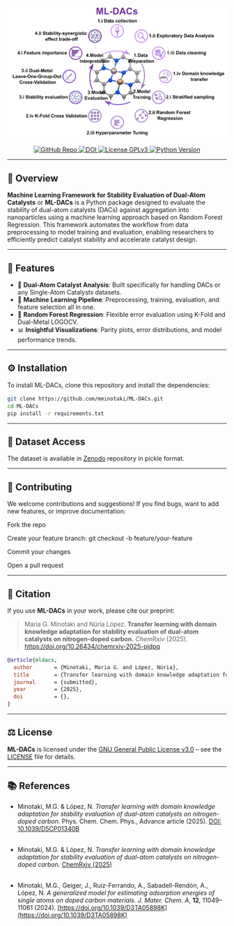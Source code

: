 <p align="center">
  <img src="./media/workflow_ml.png" alt="Workflow animation" width="1000"/>
</p>

<p align="center">
  <a href="https://github.com/mminotaki/ML-DACs" target="_blank" rel="noopener noreferrer">
    <img src="https://img.shields.io/badge/GitHub-ML--DACs-181717?style=flat&logo=github&logoColor=white" alt="GitHub Repo" />
  </a>
  <a href="https://doi.org/10.26434/chemrxiv-2025-pjdpq" target="_blank" rel="noopener noreferrer">
    <img src="https://img.shields.io/badge/DOI-10.26434%2Fchemrxiv--2025--pjdpq-blue?style=flat" alt="DOI" />
  </a>
  <a href="https://www.gnu.org/licenses/gpl-3.0.en.html" target="_blank" rel="noopener noreferrer">
    <img src="https://img.shields.io/badge/License-GPLv3-blue?style=flat&logo=gnu&logoColor=white" alt="License GPLv3" />
  </a>
  <a href="https://www.python.org" target="_blank" rel="noopener noreferrer">
    <img src="https://img.shields.io/badge/Python-3.10-blue?style=flat&logo=python&logoColor=white" alt="Python Version" />
  </a>
</p>

---

## 📖 Overview

**Machine Learning Framework for Stability Evaluation of Dual-Atom Catalysts** or **ML-DACs** is a Python package designed to evaluate the stability of dual-atom catalysts (DACs) against aggregation into nanoparticles using a machine learning approach based on Random Forest Regression. This framework automates the workflow from data preprocessing to model training and evaluation, enabling researchers to efficiently predict catalyst stability and accelerate catalyst design.

---

## 🚀 Features

- 🔬 **Dual-Atom Catalyst Analysis**: Built specifically for handling DACs or any Single-Atom Catalysts datasets.
- 🧠 **Machine Learning Pipeline**: Preprocessing, training, evaluation, and feature selection all in one.
- 🌳 **Random Forest Regression**: Flexible error evaluation using K-Fold and Dual-Metal LOGOCV.
- 📊 **Insightful Visualizations**: Parity plots, error distributions, and model performance trends.

---

## ⚙️ Installation

To install ML-DACs, clone this repository and install the dependencies:

```bash
git clone https://github.com/mminotaki/ML-DACs.git
cd ML-DACs
pip install -r requirements.txt
```
---

## 📂 Dataset Access

The dataset is available in [Zenodo](https://doi.org/10.5281/zenodo.1234567) repository in pickle format. 

---

## 🤝 Contributing

We welcome contributions and suggestions!
If you find bugs, want to add new features, or improve documentation:

Fork the repo

Create your feature branch: git checkout -b feature/your-feature

Commit your changes

Open a pull request

---

## 📖 Citation

If you use **ML-DACs** in your work, please cite our preprint:

> Maria G. Minotaki and Núria López. **Transfer learning with domain knowledge adaptation for stability evaluation of dual-atom catalysts on nitrogen-doped carbon.**  *ChemRxiv* (2025). https://doi.org/10.26434/chemrxiv-2025-pjdpq


```bibtex
@article{mldacs,
  author       = {Minotaki, Maria G. and López, Núria},
  title        = {Transfer learning with domain knowledge adaptation for stability evaluation of dual-atom catalysts on nitrogen-doped carbon},
  journal      = {submitted},
  year         = {2025},
  doi          = {},
}
```
---
## ⚖️ License

**ML-DACs** is licensed under the [GNU General Public License v3.0](https://www.gnu.org/licenses/gpl-3.0.html) – see the [LICENSE](LICENSE) file for details.

---

## 📚 References

- Minotaki, M.G. & López, N. *Transfer learning with domain knowledge adaptation for stability evaluation of dual-atom catalysts on nitrogen-doped carbon.* Phys. Chem. Chem. Phys., Advance article (2025). [DOI: 10.1039/D5CP01340B](https://doi.org/10.1039/D5CP01340B)<br><br>

- Minotaki, M.G. & López, N. *Transfer learning with domain knowledge adaptation for stability evaluation of dual-atom catalysts on nitrogen-doped carbon.* [ChemRxiv (2025)](https://doi.org/10.26434/chemrxiv-2025-pjdpq)<br><br>

- Minotaki, M.G., Geiger, J., Ruiz-Ferrando, A., Sabadell-Rendón, A., López, N. *A generalized model for estimating adsorption energies of single atoms on doped carbon materials.* *J. Mater. Chem. A*, **12**, 11049–11061 (2024). [https://doi.org/10.1039/D3TA05898K](https://doi.org/10.1039/D3TA05898K)
